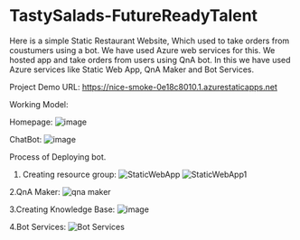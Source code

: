 # TastySalads-FutureReadyTalent

Here is a simple Static Restaurant Website, Which used to take orders from coustumers using a bot. We have used Azure web services for this. We hosted app and take orders from users using QnA bot. In this we have used Azure services like Static Web App, QnA Maker and Bot Services.

Project Demo URL: https://nice-smoke-0e18c8010.1.azurestaticapps.net

Working Model: 

Homepage:
![image](https://user-images.githubusercontent.com/83135144/167271198-9765e060-79db-44fd-a52a-17fe3264f11c.png)

ChatBot: 
![image](https://user-images.githubusercontent.com/83135144/167271231-4748dc57-52c7-4213-9e83-c3fe040ee5c8.png)


Process of Deploying bot.
1. Creating resource group:
![StaticWebApp](https://user-images.githubusercontent.com/83135144/167271265-a663c1cb-3a53-4bcb-8eea-b77f9cf99224.png)
![StaticWebApp1](https://user-images.githubusercontent.com/83135144/167271279-c1db30ed-b0d9-4425-9dbb-2406da62253b.png)

2.QnA Maker:
![qna maker](https://user-images.githubusercontent.com/83135144/167271292-9896366c-2763-40fe-8c63-69baafa0e971.png)

3.Creating Knowledge Base:
![image](https://user-images.githubusercontent.com/83135144/167271413-0425dfad-9986-4b68-ad30-71aab85513e0.png)

4.Bot Services:
![Bot Services](https://user-images.githubusercontent.com/83135144/167271300-3542d4c1-431f-4834-b57c-63c6a82c7b1f.png)
